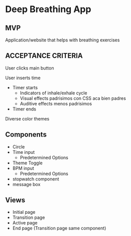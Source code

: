 
# Deep Breathing App

## MVP

Application/website that helps with breathing exercises

## ACCEPTANCE CRITERIA

User clicks main button

User inserts time

* Timer starts
    * Indicators of inhale/exhale cycle
    * Visual effects padrisimos con CSS aca bien padres
    * Auditive effects menos padrisimos
* Timer ends

Diverse color themes

## Components

* Circle
* Time input
    * Predetermined Options
* Theme Toggle
* BPM input
    * Predetermined Options
* stopwatch component
* message box

## Views

* Initial page
* Transition page
* Active page
* End page (Transition page same component)

